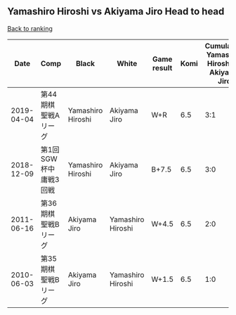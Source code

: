 ## Yamashiro Hiroshi vs Akiyama Jiro Head to head

[Back to ranking](../../index.md)




| **Date** | **Comp** | **Black** | **White** | **Game result** | **Komi** | **Cumulative Yamashiro Hiroshi vs Akiyama Jiro** | **Yamashiro Hiroshi streak** | **Akiyama Jiro streak** | 
| --- | --- | --- | --- | --- | --- | --- | --- | --- |
| 2019-04-04 | 第44期棋聖戦Aリーグ | Yamashiro Hiroshi | Akiyama Jiro | W+R | 6.5 | 3:1 | 0 | 1 | 
| 2018-12-09 | 第1回SGW杯中庸戦3回戦 | Yamashiro Hiroshi | Akiyama Jiro | B+7.5 | 6.5 | 3:0 | 3 | 0 | 
| 2011-06-16 | 第36期棋聖戦Bリーグ | Akiyama Jiro | Yamashiro Hiroshi | W+4.5 | 6.5 | 2:0 | 2 | 0 | 
| 2010-06-03 | 第35期棋聖戦Bリーグ | Akiyama Jiro | Yamashiro Hiroshi | W+1.5 | 6.5 | 1:0 | 1 | 0 |




